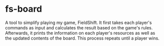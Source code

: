 # fs-board
A tool to simplify playing my game, FieldShift. It first takes each player's commands as input and calculates the result based on the game's rules. Afterwards, it prints the information on each player's resources as well as the updated contents of the board. This process repeats until a player wins.
